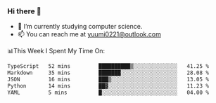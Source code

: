 ### Hi there 👋

- 📕 I’m currently studying computer science.
- 📫 You can reach me at yuumi0221@outlook.com


📊This Week I Spent My Time On:
<!--START_SECTION:waka-->

```txt
TypeScript   52 mins         ██████████▒░░░░░░░░░░░░░░   41.25 %
Markdown     35 mins         ███████░░░░░░░░░░░░░░░░░░   28.08 %
JSON         16 mins         ███▒░░░░░░░░░░░░░░░░░░░░░   13.05 %
Python       14 mins         ██▓░░░░░░░░░░░░░░░░░░░░░░   11.23 %
YAML         5 mins          █░░░░░░░░░░░░░░░░░░░░░░░░   04.00 %
```

<!--END_SECTION:waka-->

<!--
**Yuumi0221/Yuumi0221** is a ✨ _special_ ✨ repository because its `README.md` (this file) appears on your GitHub profile.

Here are some ideas to get you started:

- 🔭 I’m currently working on ...
- 🌱 I’m currently learning ...
- 👯 I’m looking to collaborate on ...
- 🤔 I’m looking for help with ...
- 💬 Ask me about ...
- 📫 How to reach me: ...
- 😄 Pronouns: ...
- ⚡ Fun fact: ...
-->
